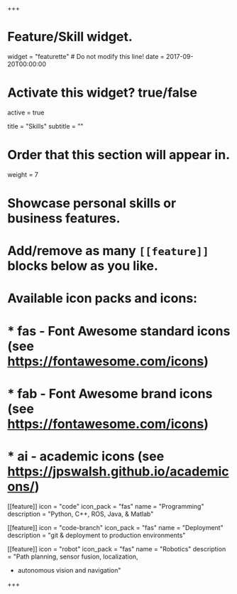 +++
# Feature/Skill widget.
widget = "featurette"  # Do not modify this line!
date = 2017-09-20T00:00:00

# Activate this widget? true/false
active = true

title = "Skills"
subtitle = ""

# Order that this section will appear in.
weight = 7

# Showcase personal skills or business features.
# 
# Add/remove as many `[[feature]]` blocks below as you like.
# 
# Available icon packs and icons:
# * fas - Font Awesome standard icons (see https://fontawesome.com/icons)
# * fab - Font Awesome brand icons (see https://fontawesome.com/icons)
# * ai - academic icons (see https://jpswalsh.github.io/academicons/)

[[feature]]
  icon = "code"
  icon_pack = "fas"
  name = "Programming" 
  description = "Python, C++, ROS, Java, & Matlab"
  
[[feature]]
  icon = "code-branch"
  icon_pack = "fas"
  name = "Deployment" 
  description = "git & deployment to production environments"  
  
[[feature]]
  icon = "robot"
  icon_pack = "fas"
  name = "Robotics"
  description = "Path planning, sensor fusion, localization, 
  * autonomous vision and navigation"

+++
